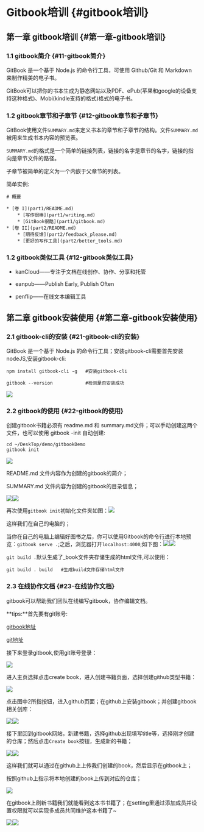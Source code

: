 # Gitbook培训 {#gitbook培训}

## 第一章 gitbook培训 {#第一章-gitbook培训}

### 1.1 gitbook简介 {#11-gitbook简介}

GitBook 是一个基于 Node.js 的命令行工具，可使用 Github/Git 和 Markdown 来制作精美的电子书。

GitBook可以把你的书本生成为静态网站以及PDF、ePub\(苹果和google的设备支持这种格式\)、Mobi\(kindle支持的格式\)格式的电子书。

### 1.2 gitbook章节和子章节 {#12-gitbook章节和子章节}

GitBook使用文件`SUMMARY.md`来定义书本的章节和子章节的结构。文件`SUMMARY.md`被用来生成书本内容的预览表。

`SUMMARY.md`的格式是一个简单的链接列表，链接的名字是章节的名字，链接的指向是章节文件的路径。

子章节被简单的定义为一个内嵌于父章节的列表。

简单实例:

```
# 概要

* [卷 I](part1/README.md)
    * [写作很棒](part1/writing.md)
    * [GitBook很酷](part1/gitbook.md)
* [卷 II](part2/README.md)
    * [期待反馈](part2/feedback_please.md)
    * [更好的写作工具](part2/better_tools.md)

```

### 1.2 gitbook类似工具 {#12-gitbook类似工具}

* kanCloud——专注于文档在线创作、协作、分享和托管

* eanpub——Publish Early, Publish Often

* penflip——在线文本编辑工具

## 第二章 gitbook安装使用 {#第二章-gitbook安装使用}

### 2.1 gitbook-cli的安装 {#21-gitbook-cli的安装}

GitBook 是一个基于 Node.js 的命令行工具；安装gitbook-cli需要首先安装nodeJS,安装gitbook-cli:

```
npm install gitbook-cli -g   #安装gitbook-cli

gitbook --version            #检测是否安装成功

```

![](https://hxgqh.gitbooks.io/haomotraining/content/assets/gitbookversion.png)

### 2.2 gitbook的使用 {#22-gitbook的使用}

创建gitbook书籍必须有 readme.md 和 summary.md文件；可以手动创建这两个文件，也可以使用 gitbook -init 自动创建:

```
cd ~/DeskTop/demo/gitbookDemo
gitbook init

```

![](https://hxgqh.gitbooks.io/haomotraining/content/assets/gitbookinit.png)

README.md 文件内容作为创建的gitbook的简介；

SUMMARY.md 文件内容为创建的gitbook的目录信息；

![](https://hxgqh.gitbooks.io/haomotraining/content/assets/readme.png)![](https://hxgqh.gitbooks.io/haomotraining/content/assets/summary.png)

再次使用`gitbook init`初始化文件夹如图：![](https://hxgqh.gitbooks.io/haomotraining/content/assets/gitbookinitfile.png)

这样我们在自己的电脑的；

当你在自己的电脑上编辑好图书之后，你可以使用Gitbook的命令行进行本地预览：`gitbook serve .`;之后，浏览器打开`localhost:4000`;如下图：![](https://hxgqh.gitbooks.io/haomotraining/content/assets/gitbookserve.png)![](https://hxgqh.gitbooks.io/haomotraining/content/assets/gitbookhtml.png)

`git build .`默认生成了\_book文件夹存储生成的html文件,可以使用：

```
git build . build   #生成build文件存储html文件

```

### 2.3 在线协作文档 {#23-在线协作文档}

gitbook可以帮助我们团队在线编写gitbook，协作编辑文档。

**tips:**首先要有git账号:

[gitbook地址](https://www.gitbook.com/)

[git地址](https://github.com/)

接下来登录gitbook,使用git账号登录：

![](https://hxgqh.gitbooks.io/haomotraining/content/assets/gitbooklogin.png)

进入主页选择点击create book，进入创建书籍页面，选择创建github类型书籍：

![](https://hxgqh.gitbooks.io/haomotraining/content/assets/gitbookhub.png)

点击图中2所指按钮，进入github页面；在github上安装gitbook；并创建gitbook相关创库：

![](https://hxgqh.gitbooks.io/haomotraining/content/assets/githubookinstall.png)![](https://hxgqh.gitbooks.io/haomotraining/content/assets/githubbuild.png)

接下里回到gitbook网站，新建书籍，选择github出现填写title等，选择刚才创建的仓库；然后点击`Create book`按钮，生成新的书籍；

![](https://hxgqh.gitbooks.io/haomotraining/content/assets/createbook.png)![](https://hxgqh.gitbooks.io/haomotraining/content/assets/bookjiemian.png)

这样我们就可以通过在github上上传我们创建的book，然后显示在gitbook上；

按照github上指示将本地创建的book上传到对应的仓库；

![](https://hxgqh.gitbooks.io/haomotraining/content/assets/gitpushbook.png)

在gitbook上刷新书籍我们就能看到这本书书籍了；在setting里通过添加成员并设置权限就可以实现多成员共同维护这本书籍了~

![](https://hxgqh.gitbooks.io/haomotraining/content/assets/showbook.png)![](https://hxgqh.gitbooks.io/haomotraining/content/assets/addmember.png)

